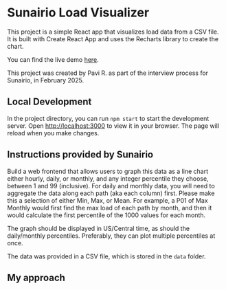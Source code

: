 # Sunairio Load Visualizer

This project is a simple React app that visualizes load data from a CSV file. It is built with Create React App and uses the Recharts library to create the chart.

You can find the live demo [here](https://prannulu.github.io/sunairio/).

This project was created by Pavi R. as part of the interview process for Sunairio, in February 2025.

## Local Development

In the project directory, you can run `npm start` to start the development server. Open [http://localhost:3000](http://localhost:3000) to view it in your browser. The page will reload when you make changes.

## Instructions provided by Sunairio

Build a web frontend that allows users to graph this data as a line chart either hourly, daily, or monthly, and any integer percentile they choose, between 1 and 99 (inclusive). For daily and monthly data, you will need to aggregate the data along each path (aka each column) first. Please make this a selection of either Min, Max, or Mean. For example, a P01 of Max Monthly would first find the max load of each path by month, and then it would calculate the first percentile of the 1000 values for each month.

The graph should be displayed in US/Central time, as should the daily/monthly percentiles. Preferably, they can plot multiple percentiles at once.

The data was provided in a CSV file, which is stored in the `data` folder.

## My approach




